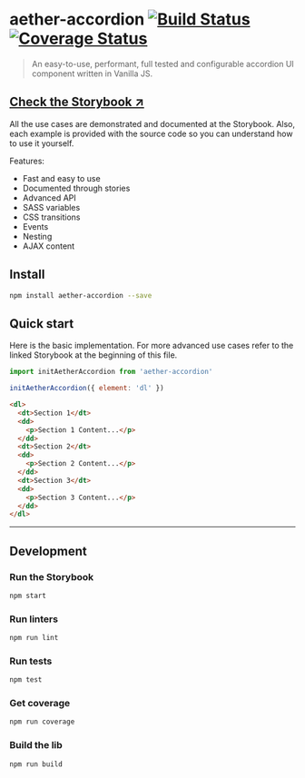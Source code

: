 # aether-accordion [![Build Status](https://travis-ci.org/desko27/aether-accordion.svg?branch=master)](https://travis-ci.org/desko27/aether-accordion) [![Coverage Status](https://coveralls.io/repos/github/desko27/aether-accordion/badge.svg?branch=master)](https://coveralls.io/github/desko27/aether-accordion?branch=master)

> An easy-to-use, performant, full tested and configurable accordion UI component written in Vanilla JS.

## [Check the Storybook ↗](https://desko27.github.io/aether-accordion)

All the use cases are demonstrated and documented at the Storybook. Also, each example is provided with the source code so you can understand how to use it yourself.

Features:

- Fast and easy to use
- Documented through stories
- Advanced API
- SASS variables
- CSS transitions
- Events
- Nesting
- AJAX content

## Install

```sh
npm install aether-accordion --save
```

## Quick start

Here is the basic implementation. For more advanced use cases refer to the linked Storybook at the beginning of this file.

```js
import initAetherAccordion from 'aether-accordion'

initAetherAccordion({ element: 'dl' })
```

```html
<dl>
  <dt>Section 1</dt>
  <dd>
    <p>Section 1 Content...</p>
  </dd>
  <dt>Section 2</dt>
  <dd>
    <p>Section 2 Content...</p>
  </dd>
  <dt>Section 3</dt>
  <dd>
    <p>Section 3 Content...</p>
  </dd>
</dl>
```

---

## Development

### Run the Storybook

```sh
npm start
```

### Run linters

```sh
npm run lint
```

### Run tests

```sh
npm test
```

### Get coverage

```sh
npm run coverage
```

### Build the lib

```sh
npm run build
```
